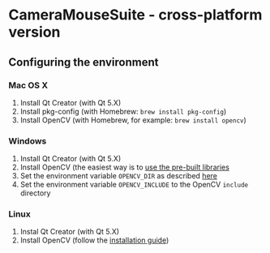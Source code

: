 # CameraMouseSuite - cross-platform version

## Configuring the environment

### Mac OS X

1. Install Qt Creator (with Qt 5.X)
2. Install pkg-config (with Homebrew: `brew install pkg-config`)
3. Install OpenCV (with Homebrew, for example: `brew install opencv`)

### Windows

1. Install Qt Creator (with Qt 5.X)
2. Install OpenCV (the easiest way is to [use the pre-built libraries](http://docs.opencv.org/doc/tutorials/introduction/windows_install/windows_install.html)
3. Set the environment variable `OPENCV_DIR` as described [here](http://docs.opencv.org/doc/tutorials/introduction/windows_install/windows_install.html#windowssetpathandenviromentvariable)
4. Set the environment variable `OPENCV_INCLUDE` to the OpenCV `include` directory

### Linux

1. Instal Qt Creator (with Qt 5.X)
2. Install OpenCV (follow the [installation guide](http://docs.opencv.org/2.4/doc/tutorials/introduction/linux_install/linux_install.html))
